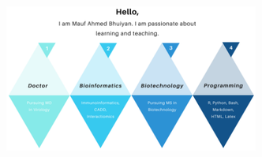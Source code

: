 ![Maruf_Intro](https://github.com/maruf-ahmed-bhuiyan/maruf-ahmed-bhuiyan/blob/master/Hello%2C.png)
